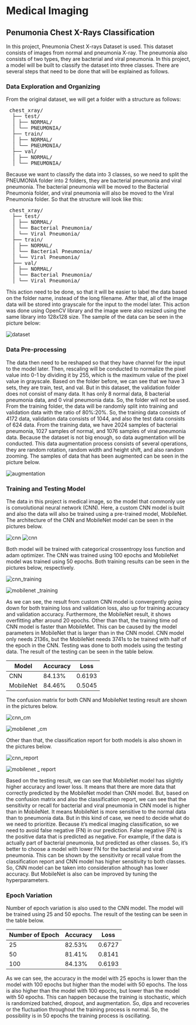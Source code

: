 # Medical Imaging
## Penumonia Chest X-Rays Classification

In this project, Pneumonia Chest X-rays Dataset is used. This dataset consists of images from normal and pneumonia X-ray. The pneumonia also consists of two types, they are bacterial and viral pneumonia. In this project, a model will be built to classify the dataset into three classes. There are several steps that need to be done that will be explained as follows. 

### Data Exploration and Organizing

From the original dataset, we will get a folder with a structure as follows: 

<pre> chest_xray/ 
  ├── test/ 
  │ ├── NORMAL/ 
  │ └── PNEUMONIA/ 
  ├── train/ 
  │ ├── NORMAL/ 
  │ └── PNEUMONIA/ 
  ├── val/ 
  │ ├── NORMAL/ 
  │ └── PNEUMONIA/ </pre>
  
Because we want to classify the data into 3 classes, so we need to split the PNEUMONIA folder into 2 folders, they are bacterial pneumonia and viral pneumonia. The bacterial pneumonia will be moved to the Bacterial Pneumonia folder, and viral pneumonia will also be moved to the Viral Pneumonia folder. So that the structure will look like this: 

<pre> chest_xray/ 
  ├── test/ 
  │ ├── NORMAL/ 
  │ └── Bacterial Pneumonia/ 
  │ └── Viral Pneumonia/ 
  ├── train/ 
  │ ├── NORMAL/ 
  │ └── Bacterial Pneumonia/ 
  │ └── Viral Pneumonia/ 
  ├── val/ 
  │ ├── NORMAL/ 
  │ └── Bacterial Pneumonia/ 
  │ └── Viral Pneumonia/ </pre>
  
This action need to be done, so that it will be easier to label the data based on the folder name, instead of the long filename. 
After that, all of the image data will be stored into grayscale for the input to the model later. This action was done using OpenCV library and the image were also resized using the same library into 128x128 size.  The sample of the data can be seen in the picture below:

![dataset](images/xray.png)

### Data Pre-processing

The data then need to be reshaped so that they have channel for the input to the model later. Then, rescaling will be conducted to normalize the pixel value into 0-1 by dividing it by 255, which is the maximum value of the pixel value in grayscale. 
Based on the folder before, we can see that we have 3 sets, they are train, test, and val. But in this dataset, the validation folder does not consist of many data. It has only 8 normal data, 8 bacterial pneumonia data, and 0 viral pneumonia data. So, the folder will not be used. From the training folder, the data will be randomly split into training and validation data with the ratio of 80%:20%. So, the training data consists of 4172 data, validation data consists of 1044, and also the test data consists of 624 data. From the training data, we have 2024 samples of bacterial pneumonia, 1027 samples of normal, and 1076 samples of viral pneumonia data. 
Because the dataset is not big enough, so data augmentation will be conducted. This data augmentation process consists of several operations, they are random rotation, random width and height shift, and also random zooming. The samples of data that has been augmented can be seen in the picture below.  

![augmentation](images/augmentasi.png)

### Training and Testing Model 

The data in this project is medical image, so the model that commonly use is convolutional neural network (CNN). Here, a custom CNN model is built and also the data will also be trained using a pre-trained model, MobileNet. The architecture of the CNN and MobileNet model can be seen in the pictures below. 

![cnn](images/cnn_arch.png)
![cnn](images/mobilenet_arch.png)

Both model will be trained with categorical crossentropy loss function and adam optimizer. The CNN was trained using 100 epochs and MobileNet model was trained using 50 epochs. Both training results can be seen in the pictures below, respectively.

![cnn_training](images/cnn_train.png)

![mobilenet _training](images/mobilenet_train.png)

As we can see, the result from custom CNN model is convergently going down for both training loss and validation loss, also up for training accuracy and validation accuracy. Furthermore, the MobileNet result, it shows overfitting after around 20 epochs. Other than that, the training time od CNN model is faster than MobileMet. This can be caused by the model parameters in MobileNet that is larger than in the CNN model. CNN model only needs 2136s, but the MobileNet needs 3741s to be trained with half of the epoch in the CNN. 
Testing was done to both models using the testing data. The result of the testing can be seen in the table below. 

| Model | Accuracy | Loss |
|---------|-------------|-------|
| CNN | 84.13% | 0.6193 |
| MobileNet | 84.46% | 0.5045 |

The confusion matrix for both CNN and MobileNet testing result are shown in the pictures below. 

![cnn_cm](images/cnn_cm.png)

![mobilenet _cm](images/mobilenet_cm.png)

Other than that, the classification report for both models is also shown in the pictures below. 

![cnn_report](images/cnn_report.png)

![mobilenet _ report](images/mobilenet_report.png)

Based on the testing result, we can see that MobileNet model has slightly higher accuracy and lower loss. It means that there are more data that correctly predicted by the MobileNet model than CNN model. 
But, based on the confusion matrix and also the classification report, we can see that the sensitivity or recall for bacterial and viral pneumonia in CNN model is higher than in MobileNet. It means MobileNet is more sensitive to the normal data than to pneumonia data. But in this kind of case, we need to decide what do we need to prioritize. Because it’s medical imaging classification, so we need to avoid false negative (FN) in our prediction. False negative (FN) is the positive data that is predicted as negative. For example, if the data is actually part of bacterial pneumonia, but predicted as other classes. So, it’s better to choose a model with lower FN for the bacterial and viral pneumonia. This can be shown by the sensitivity or recall value from the classification report and CNN model has higher sensitivity to both classes. So, CNN model can be taken into consideration although has lower accuracy. But MobileNet is also can be improved by tuning the hyperparameters. 

### Epoch Variation

Number of epoch variation is also used to the CNN model. The model will be trained using 25 and 50 epochs. The result of the testing can be seen in the table below. 

| Number of Epoch | Accuracy | Loss |
|-----------------------|-------------|-------|
| 25 | 82.53% | 0.6727 |
| 50 | 81.41% | 0.8141 |
| 100 | 84.13% | 0.6193 |

As we can see, the accuracy in the model with 25 epochs is lower than the model with 100 epochs but higher than the model with 50 epochs. The loss is also higher than the model with 100 epochs, but lower than the model with 50 epochs. This can happen because the training is stochastic, which is randomized batched, dropout, and augmentation. So, dips and recoveries or the fluctuation throughout the training process is normal. So, the possibility is in 50 epochs the training process is oscillating. 

